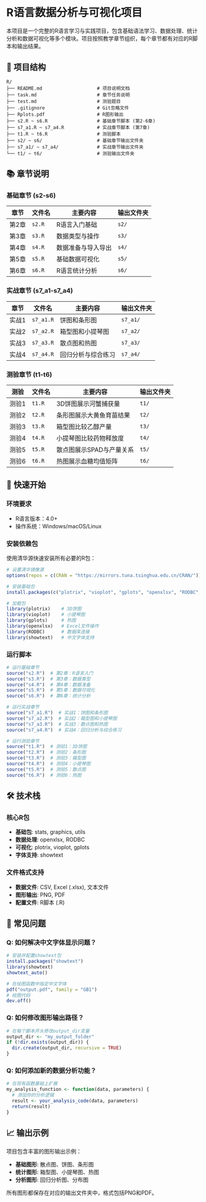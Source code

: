 # R语言数据分析与可视化项目

本项目是一个完整的R语言学习与实践项目，包含基础语法学习、数据处理、统计分析和数据可视化等多个模块。项目按照教学章节组织，每个章节都有对应的R脚本和输出结果。

## 📁 项目结构

```
R/
├── README.md                    # 项目说明文档
├── task.md                      # 章节任务说明
├── test.md                      # 测验题目
├── .gitignore                   # Git忽略文件
├── Rplots.pdf                   # R图形输出
├── s2.R ~ s6.R                  # 基础章节脚本 (第2-6章)
├── s7_a1.R ~ s7_a4.R            # 实战章节脚本 (第7章)
├── t1.R ~ t6.R                  # 测验脚本
├── s2/ ~ s6/                    # 基础章节输出文件夹
├── s7_a1/ ~ s7_a4/              # 实战章节输出文件夹
└── t1/ ~ t6/                    # 测验输出文件夹
```

## 📚 章节说明

### 基础章节 (s2-s6)

| 章节 | 文件名 | 主要内容 | 输出文件夹 |
|------|--------|----------|------------|
| 第2章 | `s2.R` | R语言入门基础 | `s2/` |
| 第3章 | `s3.R` | 数据类型与操作 | `s3/` |
| 第4章 | `s4.R` | 数据准备与导入导出 | `s4/` |
| 第5章 | `s5.R` | 基础数据可视化 | `s5/` |
| 第6章 | `s6.R` | R语言统计分析 | `s6/` |

### 实战章节 (s7_a1-s7_a4)

| 章节 | 文件名 | 主要内容 | 输出文件夹 |
|------|--------|----------|------------|
| 实战1 | `s7_a1.R` | 饼图和条形图 | `s7_a1/` |
| 实战2 | `s7_a2.R` | 箱型图和小提琴图 | `s7_a2/` |
| 实战3 | `s7_a3.R` | 散点图和热图 | `s7_a3/` |
| 实战4 | `s7_a4.R` | 回归分析与综合练习 | `s7_a4/` |

### 测验章节 (t1-t6)

| 测验 | 文件名 | 主要内容 | 输出文件夹 |
|------|--------|----------|------------|
| 测验1 | `t1.R` | 3D饼图展示河蟹捕获量 | `t1/` |
| 测验2 | `t2.R` | 条形图展示大黄鱼育苗结果 | `t2/` |
| 测验3 | `t3.R` | 箱型图比较乙醇产量 | `t3/` |
| 测验4 | `t4.R` | 小提琴图比较药物释放度 | `t4/` |
| 测验5 | `t5.R` | 散点图展示SPAD与产量关系 | `t5/` |
| 测验6 | `t6.R` | 热图展示血糖均值矩阵 | `t6/` |

## 🚀 快速开始

### 环境要求

- R语言版本：4.0+
- 操作系统：Windows/macOS/Linux

### 安装依赖包

使用清华源快速安装所有必要的R包：

```r
# 设置清华镜像源
options(repos = c(CRAN = "https://mirrors.tuna.tsinghua.edu.cn/CRAN/"))

# 安装基础包
install.packages(c("plotrix", "vioplot", "gplots", "openxlsx", "RODBC", "showtext"))

# 加载包
library(plotrix)    # 3D饼图
library(vioplot)    # 小提琴图
library(gplots)     # 热图
library(openxlsx)   # Excel文件操作
library(RODBC)      # 数据库连接
library(showtext)   # 中文字体支持
```

### 运行脚本

```r
# 运行基础章节
source("s2.R")  # 第2章：R语言入门
source("s3.R")  # 第3章：数据类型
source("s4.R")  # 第4章：数据准备
source("s5.R")  # 第5章：数据可视化
source("s6.R")  # 第6章：统计分析

# 运行实战章节
source("s7_a1.R")  # 实战1：饼图和条形图
source("s7_a2.R")  # 实战2：箱型图和小提琴图
source("s7_a3.R")  # 实战3：散点图和热图
source("s7_a4.R")  # 实战4：回归分析与综合练习

# 运行测验章节
source("t1.R")  # 测验1：3D饼图
source("t2.R")  # 测验2：条形图
source("t3.R")  # 测验3：箱型图
source("t4.R")  # 测验4：小提琴图
source("t5.R")  # 测验5：散点图
source("t6.R")  # 测验6：热图
```

## 🛠️ 技术栈

### 核心R包
- **基础包**: stats, graphics, utils
- **数据处理**: openxlsx, RODBC
- **可视化**: plotrix, vioplot, gplots
- **字体支持**: showtext

### 文件格式支持
- **数据文件**: CSV, Excel (.xlsx), 文本文件
- **图形输出**: PNG, PDF
- **配置文件**: R脚本 (.R)

## 🔧 常见问题

### Q: 如何解决中文字体显示问题？
```r
# 安装并配置showtext包
install.packages("showtext")
library(showtext)
showtext_auto()

# 在绘图函数中指定中文字体
pdf("output.pdf", family = "GB1")
# 绘图代码
dev.off()
```

### Q: 如何修改图形输出路径？
```r
# 在每个脚本开头修改output_dir变量
output_dir <- "my_output_folder"
if (!dir.exists(output_dir)) {
  dir.create(output_dir, recursive = TRUE)
}
```

### Q: 如何添加新的数据分析功能？
```r
# 在现有函数基础上扩展
my_analysis_function <- function(data, parameters) {
  # 添加你的分析逻辑
  result <- your_analysis_code(data, parameters)
  return(result)
}
```

## 📈 输出示例

项目包含丰富的图形输出示例：

- **基础图形**: 散点图、饼图、条形图
- **统计图形**: 箱型图、小提琴图、热图
- **分析图形**: 回归分析图、分布图

所有图形都保存在对应的输出文件夹中，格式包括PNG和PDF。
